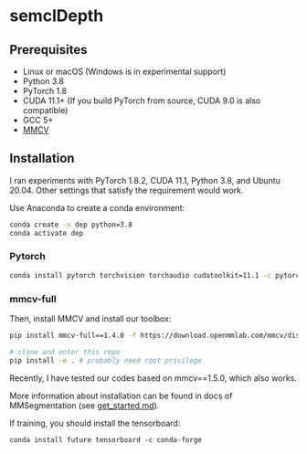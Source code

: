 # semclDepth

## Prerequisites

- Linux or macOS (Windows is in experimental support)
- Python 3.8
- PyTorch 1.8
- CUDA 11.1+ (If you build PyTorch from source, CUDA 9.0 is also compatible)
- GCC 5+
- [MMCV](https://mmcv.readthedocs.io/en/latest/#installation)

## Installation

I ran experiments with PyTorch 1.8.2, CUDA 11.1, Python 3.8, and Ubuntu 20.04. Other settings that satisfy the requirement would work.

Use Anaconda to create a conda environment:

```bash
conda create -n dep python=3.8
conda activate dep
```

### Pytorch

```bash
conda install pytorch torchvision torchaudio cudatoolkit=11.1 -c pytorch-lts -c conda-forge
```

### mmcv-full

Then, install MMCV and install our toolbox:

```bash
pip install mmcv-full==1.4.0 -f https://download.openmmlab.com/mmcv/dist/cu111/torch1.8.0/index.html

# clone and enter this repo
pip install -e . # probably need root privilege
```

Recently, I have tested our codes based on mmcv==1.5.0, which also works.

More information about installation can be found in docs of MMSegmentation (see [get_started.md](https://github.com/open-mmlab/mmsegmentation/blob/master/docs/en/get_started.md#installation)).

If training, you should install the tensorboard:

```shell
conda install future tensorboard -c conda-forge
```
